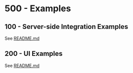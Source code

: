 # 500 - Examples

## 100 - Server-side Integration Examples

See [README.md](./100/README.md)

## 200 - UI Examples

See [README.md](./200/README.md)
